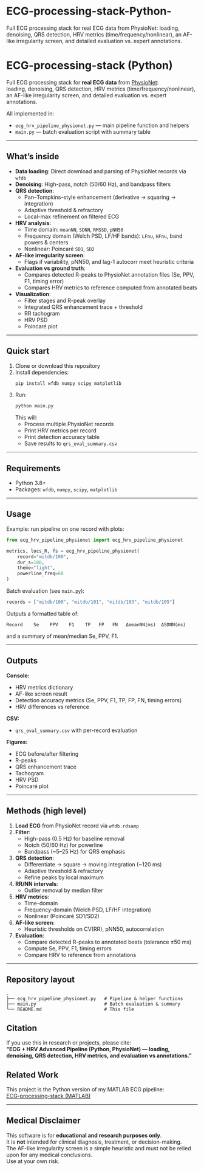 # ECG-processing-stack-Python-
Full ECG processing stack for real ECG data from PhysioNet: loading, denoising, QRS detection, HRV metrics (time/frequency/nonlinear), an AF-like irregularity screen, and detailed evaluation vs. expert annotations.




# ECG-processing-stack (Python)

Full ECG processing stack for **real ECG data** from [PhysioNet](https://physionet.org/):  
loading, denoising, QRS detection, HRV metrics (time/frequency/nonlinear), an AF-like irregularity screen, and detailed evaluation vs. expert annotations.

All implemented in:

- `ecg_hrv_pipeline_physionet.py` — main pipeline function and helpers  
- `main.py` — batch evaluation script with summary table

---

##  What’s inside

- **Data loading**: Direct download and parsing of PhysioNet records via `wfdb`
- **Denoising**: High-pass, notch (50/60 Hz), and bandpass filters
- **QRS detection**:
  - Pan–Tompkins–style enhancement (derivative → squaring → integration)
  - Adaptive threshold & refractory
  - Local-max refinement on filtered ECG
- **HRV analysis**:
  - Time domain: `meanNN`, `SDNN`, `RMSSD`, `pNN50`
  - Frequency domain (Welch PSD, LF/HF bands): `LFnu`, `HFnu`, band powers & centers
  - Nonlinear: Poincaré `SD1`, `SD2`
- **AF-like irregularity screen**:
  - Flags if variability, pNN50, and lag-1 autocorr meet heuristic criteria
- **Evaluation vs ground truth**:
  - Compares detected R-peaks to PhysioNet annotation files (Se, PPV, F1, timing error)
  - Compares HRV metrics to reference computed from annotated beats
- **Visualization**:
  - Filter stages and R-peak overlay
  - Integrated QRS enhancement trace + threshold
  - RR tachogram
  - HRV PSD
  - Poincaré plot

---

##  Quick start

1. Clone or download this repository
2. Install dependencies:
   ```bash
   pip install wfdb numpy scipy matplotlib
   ```
3. Run:
   ```bash
   python main.py
   ```
   This will:
   - Process multiple PhysioNet records
   - Print HRV metrics per record
   - Print detection accuracy table
   - Save results to `qrs_eval_summary.csv`

---

##  Requirements

- Python 3.8+  
- Packages: `wfdb`, `numpy`, `scipy`, `matplotlib`

---

##  Usage

Example: run pipeline on one record with plots:
```python
from ecg_hrv_pipeline_physionet import ecg_hrv_pipeline_physionet

metrics, locs_R, fs = ecg_hrv_pipeline_physionet(
    record="mitdb/100",
    dur_s=180,
    theme="light",
    powerline_freq=60
)
```

Batch evaluation (see `main.py`):
```python
records = ["mitdb/100", "mitdb/101", "mitdb/103", "mitdb/105"]
```
Outputs a formatted table of:
```
Record    Se    PPV    F1    TP   FP   FN   ΔmeanNN(ms)  ΔSDNN(ms)
```
and a summary of mean/median Se, PPV, F1.

---

##  Outputs

**Console:**
- HRV metrics dictionary
- AF-like screen result
- Detection accuracy metrics (Se, PPV, F1, TP, FP, FN, timing errors)
- HRV differences vs reference

**CSV:**
- `qrs_eval_summary.csv` with per-record evaluation

**Figures:**
- ECG before/after filtering
- R-peaks
- QRS enhancement trace
- Tachogram
- HRV PSD
- Poincaré plot

---

##  Methods (high level)

1. **Load ECG** from PhysioNet record via `wfdb.rdsamp`
2. **Filter**:
   - High-pass (0.5 Hz) for baseline removal
   - Notch (50/60 Hz) for powerline
   - Bandpass (~5–25 Hz) for QRS emphasis
3. **QRS detection**:
   - Differentiate → square → moving integration (~120 ms)
   - Adaptive threshold & refractory
   - Refine peaks by local maximum
4. **RR/NN intervals**:
   - Outlier removal by median filter
5. **HRV metrics**:
   - Time-domain
   - Frequency-domain (Welch PSD, LF/HF integration)
   - Nonlinear (Poincaré SD1/SD2)
6. **AF-like screen**:
   - Heuristic thresholds on CV(RR), pNN50, autocorrelation
7. **Evaluation**:
   - Compare detected R-peaks to annotated beats (tolerance ±50 ms)
   - Compute Se, PPV, F1, timing errors
   - Compare HRV to reference from annotations

---

##  Repository layout

```text
.
├── ecg_hrv_pipeline_physionet.py   # Pipeline & helper functions
├── main.py                         # Batch evaluation & summary
└── README.md                       # This file
```

##  Citation

If you use this in research or projects, please cite:  
**“ECG + HRV Advanced Pipeline (Python, PhysioNet) — loading, denoising, QRS detection, HRV metrics, and evaluation vs annotations.”**

##  Related Work
This project is the Python version of my MATLAB ECG pipeline:  
[ECG-processing-stack (MATLAB)](https://github.com/rzrm99/ECG-processing-stack)


---

##  Medical Disclaimer

This software is for **educational and research purposes only**.  
It is **not** intended for clinical diagnosis, treatment, or decision-making.  
The AF-like irregularity screen is a simple heuristic and must not be relied upon for any medical conclusions.  
Use at your own risk.

